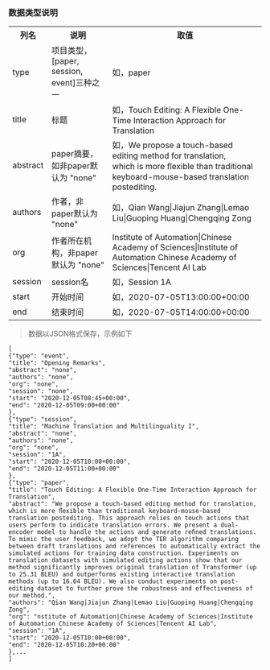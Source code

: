  ### 数据类型说明
 <table>
    <th>列名</th>
    <th>说明</th>
    <th>取值</th>
    <tr>
        <td>type</td>
        <td>项目类型，[paper, session, event]三种之一</td>
        <td>如，paper</td>
    </tr>
    <tr>
        <td>title</td>
        <td>标题</td>
        <td>如，Touch Editing: A Flexible One-Time Interaction Approach for Translation</td>
    </tr>
    <tr>
        <td>abstract</td>
        <td>paper摘要，如非paper默认为 "none"</td>
        <td>如，We propose a touch-based editing method for translation, <br>
            which is more ﬂexible than traditional keyboard-mouse-based translation postediting. </td>
    </tr>
        <tr>
        <td>authors</td>
        <td>作者，非paper默认为 "none"</td>
        <td>如，Qian Wang|Jiajun Zhang|Lemao Liu|Guoping Huang|Chengqing Zong</td>
    </tr>
        <tr>
        <td>org</td>
        <td>作者所在机构，非paper默认为 "none"</td>
        <td>Institute of Automation|Chinese Academy of Sciences|Institute of Automation Chinese Academy of Sciences|Tencent AI Lab</td>
    </tr>
        <tr>
        <td>session</td>
        <td>session名</td>
        <td>如，Session 1A</td>
    </tr>
        <tr>
        <td>start</td>
        <td>开始时间</td>
        <td>如，2020-07-05T13:00:00+00:00</td>
    </tr>
        <tr>
        <td>end</td>
        <td>结束时间</td>
        <td>如，2020-07-05T14:00:00+00:00</td>
    </tr>
    
</table>

> 数据以JSON格式保存，示例如下

```
[
{"type": "event",
"title": "Opening Remarks",
"abstract": "none",
"authors": "none",
"org": "none",
"session": "none",
"start": "2020-12-05T08:45+00:00",
"end": "2020-12-05T09:00+00:00"
},
{"type": "session",
"title": "Machine Translation and Multilinguality I",
"abstract": "none",
"authors": "none",
"org": "none",
"session": "1A",
"start": "2020-12-05T10:00+00:00",
"end": "2020-12-05T11:00+00:00"
},
{"type": "paper",
"title": "Touch Editing: A Flexible One-Time Interaction Approach for Translation",
"abstract": "We propose a touch-based editing method for translation, which is more ﬂexible than traditional keyboard-mouse-based translation postediting. This approach relies on touch actions that users perform to indicate translation errors. We present a dual-encoder model to handle the actions and generate reﬁned translations. To mimic the user feedback, we adopt the TER algorithm comparing between draft translations and references to automatically extract the simulated actions for training data construction. Experiments on translation datasets with simulated editing actions show that our method significantly improves original translation of Transformer (up to 25.31 BLEU) and outperforms existing interactive translation methods (up to 16.64 BLEU). We also conduct experiments on post-editing dataset to further prove the robustness and effectiveness of our method.",
"authors": "Qian Wang|Jiajun Zhang|Lemao Liu|Guoping Huang|Chengqing Zong",
"org": "nstitute of Automation|Chinese Academy of Sciences|Institute of Automation Chinese Academy of Sciences|Tencent AI Lab",
"session": "1A",
"start": "2020-12-05T10:00+00:00",
"end": "2020-12-05T10:20+00:00"
},...
]

```
